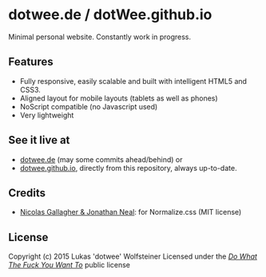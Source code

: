 # dotwee.de / dotWee.github.io

Minimal personal website. Constantly work in progress.

## Features

+ Fully responsive, easily scalable and built with intelligent HTML5 and CSS3.
+ Aligned layout for mobile layouts (tablets as well as phones)
+ NoScript compatible (no Javascript used)
+ Very lightweight

## See it live at

+ [dotwee.de](https://dotwee.de) (may some commits ahead/behind) or
+ [dotwee.github.io](https://dotwee.github.io/), directly from this repository, always up-to-date.

## Credits

+ [Nicolas Gallagher & Jonathan Neal](http://necolas.github.io/normalize.css/): for Normalize.css (MIT license)

## License

Copyright (c) 2015 Lukas 'dotwee' Wolfsteiner
Licensed under the [_Do What The Fuck You Want To_](/LICENSE) public license